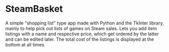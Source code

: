 # SteamBasket
A simple "shopping list" type app made with Python and the TkInter library, mainly to help pick out lists of games on Steam sales. Lets you add item listings with a name and respective price, which get ordered by the latter and can be edited later. The total cost of the listings is displayed at the bottom at all times.
